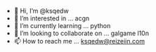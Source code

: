 - 👋 Hi, I’m @ksqedw
- 👀 I’m interested in ... acgn
- 🌱 I’m currently learning ... python
- 💞️ I’m looking to collaborate on ... galgame l10n
- 📫 How to reach me ... ksqedw@reizeiin.com

<!---
ksqedw/ksqedw is a ✨ special ✨ repository because its `README.md` (this file) appears on your GitHub profile.
You can click the Preview link to take a look at your changes.
--->

